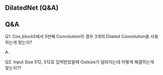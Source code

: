 ## DilatedNet (Q&A)





## Q&A 

Q1. Cov_block5에서 5번째 Convolution의 경우 3개의 Dilated Convolution을 사용하는게 맞는지? 

A. 



Q2. Input Size 512, 512로 입력받았을때 Outsize가 달라지는데 어떻게 해결하는게 맞는지?? 